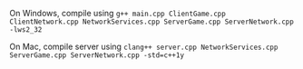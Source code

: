 On Windows, compile using 
`
g++ main.cpp ClientGame.cpp ClientNetwork.cpp NetworkServices.cpp ServerGame.cpp ServerNetwork.cpp -lws2_32
`

On Mac, compile server using
`
clang++ server.cpp NetworkServices.cpp ServerGame.cpp ServerNetwork.cpp -std=c++1y
`